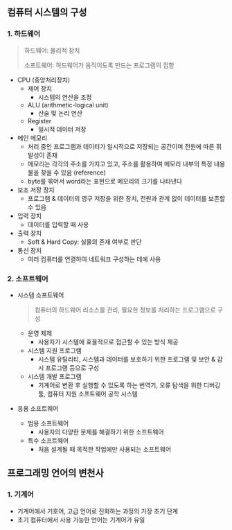 ## 컴퓨터 시스템의 구성

### 1. 하드웨어

> 하드웨어: 물리적 장치
>
> 소프트웨어: 하드웨어가 움직이도록 만드는 프로그램의 집합

- CPU (중앙처리장치)
  - 제어 장치
    - 시스템의 연산을 조정
  - ALU (arithmetic-logical unit)
    - 산술 및 논리 연산
  - Register
    - 일시적 데이터 저장
- 메인 메모리
  - 처리 중인 프로그램과 데이터가 일시적으로 저장되는 공간이며 전원에 따른 휘발성이 존재
  - 메모리는 각각의 주소를 가지고 있고, 주소를 활용하여 메모리 내부의 특정 내용물을 찾을 수 있음 (reference)
  - byte를 묶어서 word라는 표현으로 메모리의 크기를 나타낸다
- 보조 저장 장치
  - 프로그램 & 데이터의 영구 저장을 위한 장치, 전원과 관계 없이 데이터를 보존할 수 있음
- 입력 장치
  - 데이터를 입력할 때 사용
- 출력 장치
  - Soft & Hard Copy: 실물의 존재 여부로 판단
- 통신 장치
  - 여러 컴퓨터를 연결하여 네트워크 구성하는 데에 사용

### 2. 소프트웨어

- 시스템 소프트웨어

  > 컴퓨터의 하드웨어 리소스를 관리, 필요한 정보를 처리하는 프로그램으로 구성

  - 운영 체제
    - 사용자가 시스템에 효율적으로 접근할 수 있는 방식 제공
  - 시스템 지원 프로그램
    - 시스템 유틸리티, 시스템과 데이터를 보호하기 위한 프로그램 및 보안 & 감시 프로그램 등으로 구성
  - 시스템 개발 프로그램
    - 기계어로 변환 후 실행할 수 있도록 하는 번역기, 오류 탐색을 위한 디버깅 툴, 컴퓨터 지원 소프트웨어 공학 시스템

- 응용 소프트웨어

  - 범용 소프트웨어
    - 사용자의 다양한 문제를 해결하기 위한 소프트웨어
  - 특수 소프트웨어
    - 처음 설계될 때 목적한 작업에만 사용되는 소프트웨어

## 프로그래밍 언어의 변천사

### 1. 기계어

- 기계어에서 기호어, 고급 언어로 진화하는 과정의 가장 초기 단계
- 초기 컴퓨터에서 사용 가능한 언어는 기계어가 유일